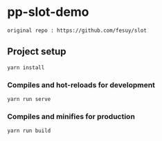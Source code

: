 # pp-slot-demo
```
original repo : https://github.com/fesuy/slot
```
## Project setup
```
yarn install
```

### Compiles and hot-reloads for development
```
yarn run serve
```

### Compiles and minifies for production
```
yarn run build
```
